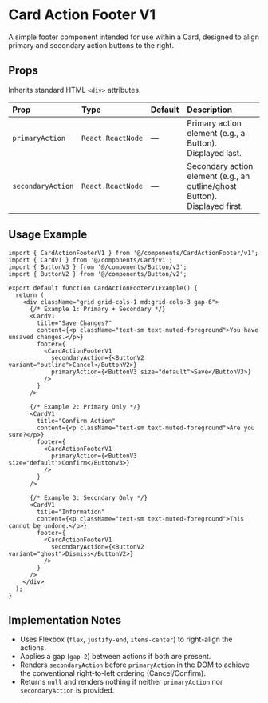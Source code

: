 # Card Action Footer V1

A simple footer component intended for use within a Card, designed to align primary and secondary action buttons to the right.

## Props

Inherits standard HTML `<div>` attributes.

| Prop             | Type            | Default | Description                                               |
| :--------------- | :-------------- | :------ | :-------------------------------------------------------- |
| `primaryAction`  | `React.ReactNode` | —       | Primary action element (e.g., a Button). Displayed last. |
| `secondaryAction`| `React.ReactNode` | —       | Secondary action element (e.g., an outline/ghost Button). Displayed first. |

## Usage Example

```tsx
import { CardActionFooterV1 } from '@/components/CardActionFooter/v1';
import { CardV1 } from '@/components/Card/v1';
import { ButtonV3 } from '@/components/Button/v3';
import { ButtonV2 } from '@/components/Button/v2';

export default function CardActionFooterV1Example() {
  return (
    <div className="grid grid-cols-1 md:grid-cols-3 gap-6">
      {/* Example 1: Primary + Secondary */}
      <CardV1 
        title="Save Changes?" 
        content={<p className="text-sm text-muted-foreground">You have unsaved changes.</p>}
        footer={
          <CardActionFooterV1 
            secondaryAction={<ButtonV2 variant="outline">Cancel</ButtonV2>} 
            primaryAction={<ButtonV3 size="default">Save</ButtonV3>}
          />
        }
      />
      
      {/* Example 2: Primary Only */}
      <CardV1 
        title="Confirm Action" 
        content={<p className="text-sm text-muted-foreground">Are you sure?</p>}
        footer={
          <CardActionFooterV1 
            primaryAction={<ButtonV3 size="default">Confirm</ButtonV3>}
          />
        }
      />

      {/* Example 3: Secondary Only */}
      <CardV1 
        title="Information" 
        content={<p className="text-sm text-muted-foreground">This cannot be undone.</p>}
        footer={
          <CardActionFooterV1 
            secondaryAction={<ButtonV2 variant="ghost">Dismiss</ButtonV2>}
          />
        }
      />
    </div>
  );
}
```

## Implementation Notes
- Uses Flexbox (`flex`, `justify-end`, `items-center`) to right-align the actions.
- Applies a gap (`gap-2`) between actions if both are present.
- Renders `secondaryAction` before `primaryAction` in the DOM to achieve the conventional right-to-left ordering (Cancel/Confirm).
- Returns `null` and renders nothing if neither `primaryAction` nor `secondaryAction` is provided. 